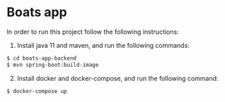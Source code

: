 # Boats app
In order to run this project follow the following instructions:
  1. Install java 11 and maven, and run the following commands:
```bash
$ cd boats-app-backend
$ mvn spring-boot:build-image
```
  2. Install docker and docker-compose, and run the following command:
```bash
$ docker-compose up
```
